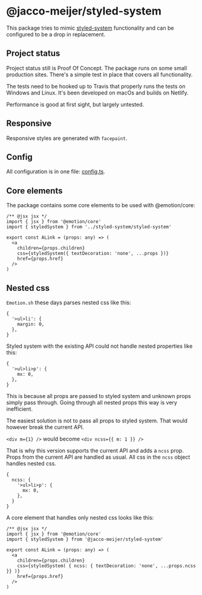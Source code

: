 # @jacco-meijer/styled-system

This package tries to mimic
[styled-system](https://github.com/styled-system/styled-system) functionality
and can be configured to be a drop in replacement.

## Project status

Project status still is Proof Of Concept. The package runs on some small
production sites. There's a simple test in place that covers all functionality.

The tests need to be hooked up to Travis that properly runs the tests on Windows
and Linux. It's been developed on macOs and builds on Netlify.

Performance is good at first sight, but largely untested.

## Responsive

Responsive styles are generated with `facepaint`.

## Config

All configuration is in one file:
[config.ts](./src/styled-system/config/config.ts).

## Core elements

The package contains some core elements to be used with @emotion/core:

```
/** @jsx jsx */
import { jsx } from '@emotion/core'
import { styledSystem } from '../styled-system/styled-system'

export const ALink = (props: any) => (
  <a
    children={props.children}
    css={styledSystem({ textDecoration: 'none', ...props })}
    href={props.href}
  />
)
```

## Nested css

`Emotion.sh` these days parses nested css like this:

```
{
  '>ul>li': {
    margin: 0,
  },
}
```

Styled system with the existing API could not handle nested properties like this:

```
{
  '>ul>li>p': {
    mx: 0,
  },
}
```

This is because all props are passed to styled system and unknown props simply
pass through. Going through all nested props this way is very inefficient.

The easiest solution is not to pass all props to styled system. That would
however break the current API.

`<div m={1} />` would become `<div ncss={{ m: 1 }} />`

That is why this version supports the current API and adds a `ncss` prop. Props
from the current API are handled as usual. All css in the `ncss` object handles
nested css.

```
{
  ncss: {
    '>ul>li>p': {
      mx: 0,
    },
  }
}
```

A core element that handles only nested css looks like this:

```
/** @jsx jsx */
import { jsx } from '@emotion/core'
import { styledSystem } from '@jacco-meijer/styled-system'

export const ALink = (props: any) => (
  <a
    children={props.children}
    css={styledSystem( { ncss: { textDecoration: 'none', ...props.ncss }} )}
    href={props.href}
  />
)
```
